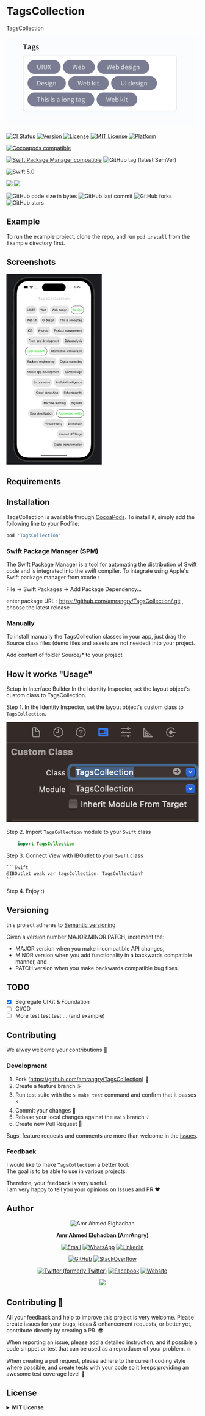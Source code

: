 # TagsCollection
TagsCollection

<p align="center">
  <img src ="https://github.com/amrangry/TagsCollection/blob/main/logo.png?raw=true"/>
</p>

[![CI Status](https://img.shields.io/travis/amrangry/TagsCollection.svg?style=flat)](https://travis-ci.org/amrangry/TagsCollection)
[![Version](https://img.shields.io/cocoapods/v/TagsCollection.svg?style=flat)](https://cocoapods.org/pods/TagsCollection)
[![License](https://img.shields.io/cocoapods/l/TagsCollection.svg?style=flat)](https://cocoapods.org/pods/TagsCollection)
[![MIT License](http://img.shields.io/badge/license-MIT-blue.svg?style=flat-square)](https://github.com/amrangry/TagsCollection/blob/main/LICENSE)
[![Platform](https://img.shields.io/cocoapods/p/TagsCollection.svg?style=flat)](https://cocoapods.org/pods/TagsCollection)

[![Cocoapods compatible](https://img.shields.io/badge/Cocoapods-compatible-brightgreen.svg)](https://cocoapods.org/pods/TagsCollection) 

[![Swift Package Manager compatible](https://img.shields.io/badge/Swift%20Package%20Manager-compatible-brightgreen.svg)](https://github.com/apple/swift-package-manager) ![GitHub tag (latest SemVer)](https://img.shields.io/github/v/tag/amrangry/TagsCollection?sort=semver)

![Swift 5.0](https://img.shields.io/badge/Swift-5.0-orange.svg)

![](https://img.shields.io/badge/Platform-iOS-orange) <img src="https://img.shields.io/badge/minimum%20iOS%20version-10-red"> 

![GitHub code size in bytes](https://img.shields.io/github/languages/code-size/amrangry/TagsCollection)
![GitHub last commit](https://img.shields.io/github/last-commit/amrangry/TagsCollection)
![GitHub forks](https://img.shields.io/github/forks/amrangry/TagsCollection?style=social)
![GitHub stars](https://img.shields.io/github/stars/amrangry/TagsCollection?style=social)


## Example

To run the example project, clone the repo, and run `pod install` from the Example directory first.

## Screenshots

<!--<img src="https://github.com/amrangry/TagsCollection/blob/master/Screenshots/movie.gif" width="250" height="500">-->
 <img src="https://github.com/amrangry/TagsCollection/blob/main/Screenshots/Simulator_ScreenShot_iPhone14Pro.jpg?raw=true" width="250" height="500">
 
## Requirements

## Installation

TagsCollection is available through [CocoaPods](https://cocoapods.org). To install
it, simply add the following line to your Podfile:

```ruby
pod 'TagsCollection'
```

### Swift Package Manager (SPM)
The Swift Package Manager is a tool for automating the distribution of Swift code and is integrated into the swift compiler. To integrate using Apple's Swift package manager from xcode :

File -> Swift Packages -> Add Package Dependency...

enter package URL : https://github.com/amrangry/TagsCollection/.git , choose the latest release

### Manually
To install manually the TagsCollection classes in your app, just drag the Source class files (demo files and assets are not needed) into your project.

Add content of folder Source/* to your project

## How it works "Usage"

Setup in Interface Builder
In the Identity Inspector, set the layout object's custom class to TagsCollection.

Step 1. In the Identity Inspector, set the layout object's custom class to `TagsCollection`.

 ![](Screenshots/interfacebuilder.png)
 
Step 2. Import `TagsCollection` module to your `Swift` class
```swift
    import TagsCollection
```
Step 3. Connect View with IBOutlet to your `Swift` class

    ```Swift
    @IBOutlet weak var tagsCollection: TagsCollection?
    ```
Step 4. Enjoy :)

## Versioning

this project adheres to [Semantic versioning](https://semver.org/)

Given a version number MAJOR.MINOR.PATCH, increment the:

- MAJOR version when you make incompatible API changes,
- MINOR version when you add functionality in a backwards compatible manner, and
- PATCH version when you make backwards compatible bug fixes.

## TODO

* [x] Segregate UIKit & Foundation
* [ ] CI/CD 
* [ ] More test test test ... (and example)

## Contributing

We alway welcome your contributions :clap:

### Development

1. Fork (https://github.com/amrangry/TagsCollection) :tada:
1. Create a feature branch :coffee:
1. Run test suite with the `$ make test` command and confirm that it passes :zap:
1. Commit your changes :memo:
1. Rebase your local changes against the `main` branch :bulb:
1. Create new Pull Request :love_letter:

Bugs, feature requests and comments are more than welcome in the [issues](https://github.com/amrangry/TagsCollection/issues).

### Feedback

I would like to make `TagsCollection` a better tool.  
The goal is to be able to use in various projects.

Therefore, your feedback is very useful.  
I am very happy to tell you your opinions on Issues and PR :heart:

## **Author**

<div align="center">
  <img src="https://avatars.githubusercontent.com/u/2900952?s=400&u=41c504ca200e2f92638fc630e8361da78296b35c&v=4" width="180" alt="Amr Ahmed Elghadban"/>

  **Amr Ahmed Elghadban (AmrAngry)**

[![Email](https://img.shields.io/badge/Email-Contact%20Me-red?logo=gmail)](mailto:amr.elghadban@gmail.com) [![WhatsApp](https://img.shields.io/badge/GitHub-Profile-blue?logo=whatsapp)](https://api.whatsapp.com/send/?phone=00971543233227&text=Hi%20&app_absent=0) [![LinkedIn](https://img.shields.io/badge/LinkedIn-Profile-blue?logo=linkedin)](https://www.linkedin.com/in/amrelghadban/)

[![GitHub](https://img.shields.io/badge/GitHub-Profile-blue?logo=github)](https://github.com/amrangry) [![StackOverflow](https://img.shields.io/badge/StackOverflow-Profile-orange?logo=stackoverflow)](https://stackoverflow.com/users/1316779/amrangry)

[![Twitter (formerly Twitter)](https://img.shields.io/badge/Twitter-Profile-blue?logo=twitter)](https://x.com/intent/follow?screen_name=amr_elghadban) [![Facebook](https://img.shields.io/badge/Facebook-Profile-blue?logo=facebook)](https://facebook.com/amr.elghadban) [![Website](https://img.shields.io/badge/Website-Visit%20Me-blue?logo=globe)](https://amrangry.github.io/)
       <div align="center" >
	       <a href = "https://www.buymeacoffee.com/amrangry">
		    <img src = "https://img.buymeacoffee.com/button-api/?text=Buy%20me%20a%20coffee&emoji=&slug=your-username&button_colour=FFDD00&font_colour=000000&font_family=Cookie&outline_colour=000000&coffee_colour=ffffff"/>
                </a>
       </div>
  <!--  [![Buy Me a Coffee](https://img.shields.io/badge/Buy%20Me%20a%20Coffee-Support%20Me-yellow?logo=buymeacoffee)](https://www.buymeacoffee.com/amrangry) -->
  <!--  [Email](mailto:amr.elghadban@gmail.com?subject=I%20checked%20your%20GitHub%20repo!): [amr.elghadban@gmail.com](mailto:amr.elghadban@gmail.com) -->
  <!-- [![Linkedin](https://img.shields.io/badge/Lets%20Connect%20via-LinkedIn-blue)](https://www.linkedin.com/in/amrelghadban/) -->
  <!-- [![X (formerly Twitter) Follow](https://img.shields.io/twitter/follow/amr_elghadban)](https://x.com/intent/follow?screen_name=amr_elghadban) -->
  
</div>

## **Contributing 🤘**

All your feedback and help to improve this project is very welcome. Please create issues for your bugs, ideas & enhancement requests, or better yet, contribute directly by creating a PR. 😎

When reporting an issue, please add a detailed instruction, and if possible a code snippet or test that can be used as a reproducer of your problem. 💥

When creating a pull request, please adhere to the current coding style where possible, and create tests with your code so it keeps providing an awesome test coverage level 💪

## **License**

<details>
<summary><strong>MIT License</strong></summary>
<p>
TagsCollection is distributed under the MIT License.  
For more information, see the <a href="https://github.com/amrangry/TagsCollection/blob/master/LICENSE">LICENSE</a> file.  

&copy; 2025 Amr Elghadban  
All rights reserved.
</p>
